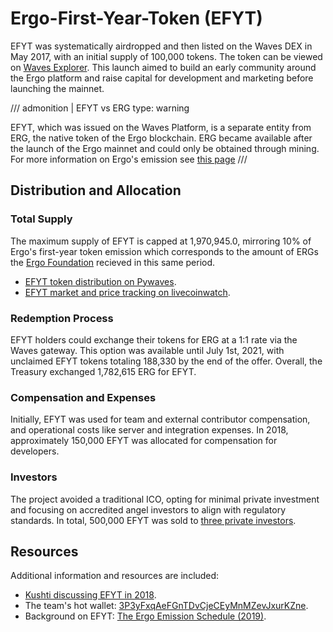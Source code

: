 # Ergo-First-Year-Token (EFYT)

EFYT was systematically airdropped and then listed on the Waves DEX in May 2017, with an initial supply of 100,000 tokens. The token can be viewed on [Waves Explorer](https://wavesexplorer.com/assets/725Yv9oceWsB4GsYwyy4A52kEwyVrL5avubkeChSnL46?search=725Yv9oceWsB4GsYwyy4A52kEwyVrL5avubkeChSnL46). This launch aimed to build an early community around the Ergo platform and raise capital for development and marketing before launching the mainnet.


/// admonition | EFYT vs ERG
    type: warning

EFYT, which was issued on the Waves Platform, is a separate entity from ERG, the native token of the Ergo blockchain. ERG became available after the launch of the Ergo mainnet and could only be obtained through mining. For more information on Ergo's emission see [this page](emission.md)
///



## Distribution and Allocation

### Total Supply

The maximum supply of EFYT is capped at 1,970,945.0, mirroring 10% of Ergo's first-year token emission which corresponds to the amount of ERGs the [Ergo Foundation](ergo-foundation-2022.md) recieved in this same period.

- [EFYT token distribution on Pywaves](http://pywaves.org/assets/725Yv9oceWsB4GsYwyy4A52kEwyVrL5avubkeChSnL46).
- [EFYT market and price tracking on livecoinwatch](https://www.livecoinwatch.com/price/ErgoFirstYearToken-EFYT).

### Redemption Process

EFYT holders could exchange their tokens for ERG at a 1:1 rate via the Waves gateway. This option was available until July 1st, 2021, with unclaimed EFYT tokens totaling 188,330 by the end of the offer. Overall, the Treasury exchanged 1,782,615 ERG for EFYT. 

### Compensation and Expenses

Initially, EFYT was used for team and external contributor compensation, and operational costs like server and integration expenses. In 2018, approximately 150,000 EFYT was allocated for compensation for developers.

### Investors

The project avoided a traditional ICO, opting for minimal private investment and focusing on accredited angel investors to align with regulatory standards. In total, 500,000 EFYT was sold to [three private investors](https://t.me/ergoplatform/3354).

## Resources

Additional information and resources are included:

- [Kushti discussing EFYT in 2018](https://t.me/ergoplatform/3354).
- The team's hot wallet: [3P3yFxqAeFGnTDvCjeCEyMnMZevJxurKZne](https://wavesexplorer.com/assets/3P3yFxqAeFGnTDvCjeCEyMnMZevJxurKZne).
- Background on EFYT: [The Ergo Emission Schedule (2019)](https://ergoplatform.org/en/blog/2019_05_20-curve/).
